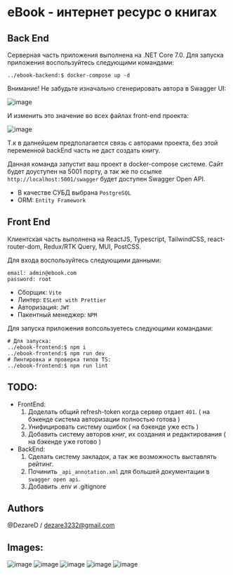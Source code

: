 # eBook - интернет ресурс о книгах
## Back End
Серверная часть приложения выполнена на .NET Core 7.0.
Для запуска приложения воспользуйтесь следующими командами:
    
    ../ebook-backend:$ docker-compose up -d
    
Внимание! Не забудьте изначально сгенерировать автора в Swagger UI:

![image](https://user-images.githubusercontent.com/54406333/216990233-e9baf571-4512-45e9-8c4c-5f7dabd1e8cd.png)

И изменить это значение во всех файлах front-end проекта:

![image](https://user-images.githubusercontent.com/54406333/216990383-8da7e624-3e2f-448c-8477-596cb908fff9.png)

Т.к в далнейшем предполагается связь с авторами проекта, без этой переменной backEnd часть не даст создать книгу.

Данная команда запустит ваш проект в docker-compose системе. Сайт будет доуступен на 5001 порту, а так же по ссылке `http://localhost:5001/swagger` будет доступен Swagger Open API.

* В качестве СУБД выбрана `PostgreSQL`
* ORM: `Entity Framework`

## Front End
Клиентская часть выполнена на ReactJS, Typescript, TailwindCSS, react-router-dom, Redux/RTK Query, MUI, PostCSS.

Для входа воспользуйтесь следующими данными:

    email: admin@ebook.com
    password: root

* Сборщик: `Vite`
* Линтер: `ESLent with Prettier`
* Авторизация: `JWT`
* Пакентный менеджер: `NPM`


Для запуска приложения вопсользуетесь следующими командами:

    # Для запуска:
    ../ebook-frontend:$ npm i
    ../ebook-frontend:$ npm run dev
    # Линтировка и проверка типов TS:
    ../ebook-frontend:$ npm run lint
  
## TODO:
     
* FrontEnd:
    1. Доделать общий refresh-token когда сервер отдает `401`. ( на бэкенде система авторизации полностью готова )
    2. Унифицировать систему ошибок ( на бэкенде уже есть )
    3. Добавить систему авторов книг, их создания и редактирования ( на бэкенде уже готово )
* BackEnd:
    1. Сделать систему закладок, а так же возможность выставлять рейтинг.
    2. Починить `_api_annotation.xml` для большей документации в `swagger open api`.
    3. Добавить .env и .gitignore

## Authors

@DezareD / dezare3232@gmail.com

## Images:

![image](https://user-images.githubusercontent.com/54406333/216989087-d28747b2-7c12-4b99-a324-7338cf7d0622.png)
![image](https://user-images.githubusercontent.com/54406333/216989177-a2d21fef-de95-4ba4-a661-19d5fbb84443.png)
![image](https://user-images.githubusercontent.com/54406333/216989235-b6699cb4-0aec-483c-b619-e4356cba298e.png)
![image](https://user-images.githubusercontent.com/54406333/216989292-50561b1b-61e8-46c5-b1d8-aa1bf9730f7b.png)
![image](https://user-images.githubusercontent.com/54406333/216989802-61b29d7b-fd18-4512-bceb-f55828151b5f.png)

